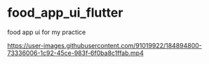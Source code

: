 # food_app_ui_flutter
 food app ui for my practice


https://user-images.githubusercontent.com/91019922/184894800-73336006-1c92-45ce-983f-6f0ba8c1ffab.mp4

